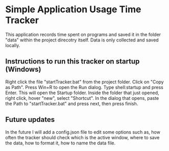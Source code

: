 # Simple Application Usage Time Tracker
This application records time spent on programs and saved it in the folder "data" within the project direcotry itself. Data is only collected and saved locally.

## Instructions to run this tracker on startup (Windows)

Right click the file "startTracker.bat" from the project folder.
Click on "Copy as Path".
Press Win+R to open the Run dialog.
Type shell:startup and press Enter. This will open the Startup folder.
Inside the folder that just opened, right click, hover "new", select "Shortcut".
In the dialog that opens, paste the Path to "startTracker.bat" and press next, then press finish.


## Future updates
In the future I will add a config.json file to edit some options such as, how often the tracker should check which is the active window, where to save the data, how to format it, how to name the data file.